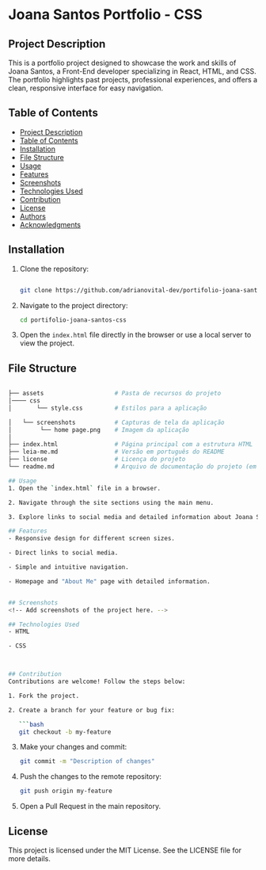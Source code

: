 
# Joana Santos Portfolio - CSS

## Project Description
This is a portfolio project designed to showcase the work and skills of Joana Santos, a Front-End developer specializing in React, HTML, and CSS. The portfolio highlights past projects, professional experiences, and offers a clean, responsive interface for easy navigation.

## Table of Contents
- [Project Description](#project-description)
- [Table of Contents](#table-of-contents)
- [Installation](#installation)
- [File Structure](#file-structure)
- [Usage](#usage)
- [Features](#features)
- [Screenshots](#screenshots)
- [Technologies Used](#technologies-used)
- [Contribution](#contribution)
- [License](#license)
- [Authors](#authors)
- [Acknowledgments](#acknowledgments)

## Installation
1. Clone the repository:

   ```bash

   git clone https://github.com/adrianovital-dev/portifolio-joana-santos-css.git
   ```
2. Navigate to the project directory:

   ```bash
   cd portifolio-joana-santos-css
   ```
3. Open the `index.html` file directly in the browser or use a local server to view the project.

## File Structure
```bash

├── assets                    # Pasta de recursos do projeto
│──── css
│       └── style.css         # Estilos para a aplicação

│   └── screenshots           # Capturas de tela da aplicação
│        └── home page.png    # Imagem da aplicação
│ 
├── index.html                # Página principal com a estrutura HTML
├── leia-me.md                # Versão em português do README
├── license                   # Licença do projeto
└── readme.md                 # Arquivo de documentação do projeto (em inglês)

## Usage
1. Open the `index.html` file in a browser.

2. Navigate through the site sections using the main menu.

3. Explore links to social media and detailed information about Joana Santos.

## Features
- Responsive design for different screen sizes.

- Direct links to social media.

- Simple and intuitive navigation.

- Homepage and "About Me" page with detailed information.


## Screenshots
<!-- Add screenshots of the project here. -->

## Technologies Used
- HTML

- CSS



## Contribution
Contributions are welcome! Follow the steps below:

1. Fork the project.

2. Create a branch for your feature or bug fix:

   ```bash
   git checkout -b my-feature
   ```
3. Make your changes and commit:

   ```bash
   git commit -m "Description of changes"
   ```
4. Push the changes to the remote repository:

   ```bash
   git push origin my-feature
   ```
5. Open a Pull Request in the main repository.

## License
This project is licensed under the MIT License. See the LICENSE file for more details.

